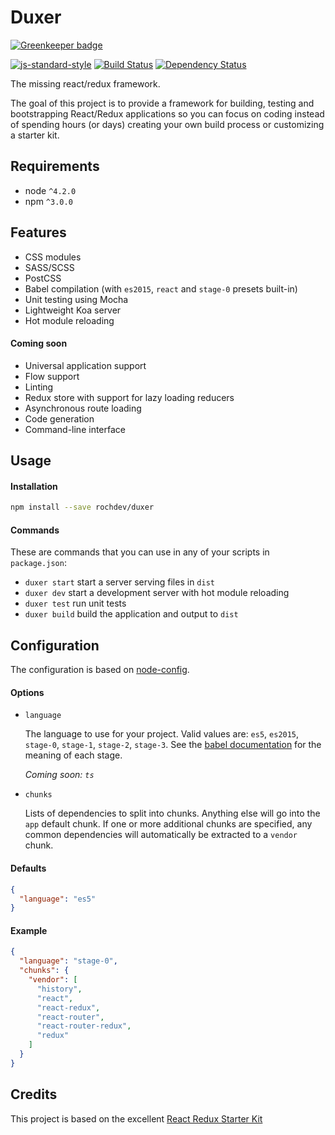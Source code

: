 # Duxer

[![Greenkeeper badge](https://badges.greenkeeper.io/rochdev/duxer.svg)](https://greenkeeper.io/)

[![js-standard-style](https://img.shields.io/badge/code%20style-standard-brightgreen.svg)](http://standardjs.com/)
[![Build Status](https://travis-ci.org/rochdev/duxer.svg?branch=master)](https://travis-ci.org/rochdev/duxer)
[![Dependency Status](https://gemnasium.com/badges/github.com/rochdev/duxer.svg)](https://gemnasium.com/github.com/rochdev/duxer)

The missing react/redux framework.

The goal of this project is to provide a framework for building, testing and bootstrapping React/Redux applications so
you can focus on coding instead of spending hours (or days) creating your own build process or customizing a starter
kit.

## Requirements

* node `^4.2.0`
* npm `^3.0.0`

## Features

* CSS modules
* SASS/SCSS
* PostCSS
* Babel compilation (with `es2015`, `react` and `stage-0` presets built-in)
* Unit testing using Mocha
* Lightweight Koa server
* Hot module reloading

#### Coming soon

* Universal application support
* Flow support
* Linting
* Redux store with support for lazy loading reducers
* Asynchronous route loading
* Code generation
* Command-line interface

## Usage

#### Installation

```bash
npm install --save rochdev/duxer
```

#### Commands

These are commands that you can use in any of your scripts in `package.json`:

* `duxer start` start a server serving files in `dist`
* `duxer dev` start a development server with hot module reloading
* `duxer test` run unit tests
* `duxer build` build the application and output to `dist`

## Configuration

The configuration is based on [node-config](https://github.com/lorenwest/node-config).

#### Options

* `language`

  The language to use for your project. Valid values are: `es5`, `es2015`, `stage-0`, `stage-1`, `stage-2`, `stage-3`.
  See the [babel documentation](https://babeljs.io/docs/plugins/) for the meaning of each stage.

  *Coming soon: `ts`*

* `chunks`

  Lists of dependencies to split into chunks. Anything else will go into the `app` default chunk.
  If one or more additional chunks are specified, any common dependencies will automatically be extracted to a `vendor`
  chunk.

#### Defaults

```json
{
  "language": "es5"
}
```

#### Example

```json
{
  "language": "stage-0",
  "chunks": {
    "vendor": [
      "history",
      "react",
      "react-redux",
      "react-router",
      "react-router-redux",
      "redux"
    ]
  }
}
```

## Credits

This project is based on the excellent [React Redux Starter Kit](https://github.com/davezuko/react-redux-starter-kit)
